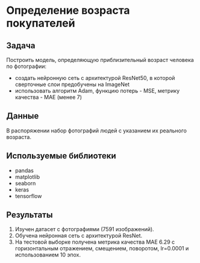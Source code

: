 # Определение возраста покупателей

## Задача
Построить модель, определяющую приблизительный возраст человека по фотографии:
- создать нейронную сеть с архитектурой ResNet50, в которой сверточные слои предобучены на ImageNet
- использовать алгоритм Adam, функцию потерь - MSE, метрику качества - MAE (менее 7)

## Данные
В распоряжении набор фотографий людей с указанием их реального возраста.

## Используемые библиотеки
- pandas
- matplotlib
- seaborn
- keras
- tensorflow

## Результаты
1. Изучен датасет с фотографиями (7591 изображений).
2. Обучена нейронная сеть с архитектурой ResNet.
3. На тестовой выборке получена метрика качества MAE 6.29 с горизонтальным отражением, смещением, поворотом, lr=0.0001 и использованием 10 эпох.